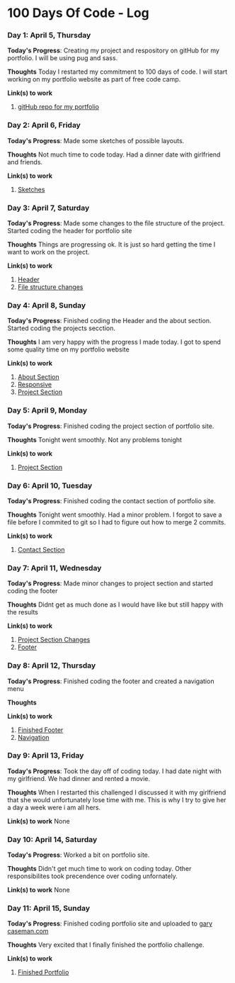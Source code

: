 # 100 Days Of Code - Log

### Day 1: April 5, Thursday

**Today's Progress**: Creating my project and respository on gitHub for my portfolio. I will be using pug and sass.

**Thoughts** Today I restarted my commitment to 100 days of code. I will start working on my portfolio website as part of
free code camp.

**Link(s) to work**
1. [gitHub repo for my portfolio](46cce0d57f3f3cbe425675260cf59f9b5b5a5e46)

### Day 2: April 6, Friday

**Today's Progress**: Made some sketches of possible layouts.

**Thoughts** Not much time to code today. Had a dinner date with girlfriend and friends. 

**Link(s) to work**
1. [Sketches](f2689bc0d44a28aff11a565f4df9977cd38f6444)

### Day 3: April 7, Saturday

**Today's Progress**: Made some changes to the file structure of the project. Started coding the header for portfolio site

**Thoughts** Things are progressing ok. It is just so hard getting the time I want to work on the project. 

**Link(s) to work**
1. [Header](f6945b01b32c3ab8992c74fe9e595cff9538986b)
2. [File structure changes](478c498b4a8aee42056a990b2264035af6c8ed8c)

### Day 4: April 8, Sunday

**Today's Progress**: Finished coding the Header and the about section. Started coding the projects secction.

**Thoughts** I am very happy with the progress I made today. I got to spend some quality time on my portfolio website 

**Link(s) to work**
1. [About Section](f41966d148e3c5d39d2a7f3139bb82665b964650)
2. [Responsive](d56170d7bcba9e581a59ff32529ead96da57474b)
3. [Project Section](59398cd8dbd10861efc2eff6b4074eb0c7c3cad4)

### Day 5: April 9, Monday

**Today's Progress**: Finished coding the project section of portfolio site.

**Thoughts**  Tonight went smoothly. Not any problems tonight

**Link(s) to work**
1. [Project Section](e0356f481fe61a997ab2d22987fa40c92e023464)

### Day 6: April 10, Tuesday

**Today's Progress**: Finished coding the contact section of portfolio site.

**Thoughts**  Tonight went smoothly. Had a minor problem. I forgot to save a file before I commited to git so I had to figure out how to merge 2 commits.

**Link(s) to work**
1. [Contact Section](4eb3ac4d87031468f6862592f2f8bd65f54724f3)

### Day 7: April 11, Wednesday

**Today's Progress**: Made minor changes to project section and started coding the footer

**Thoughts**  Didnt get as much done as I would have like but still happy with the results

**Link(s) to work**
1. [Project Section Changes](71b63949ccb462286e90d10344bc604be4f84b0d)
2. [Footer](4df8ebd9e7828fdb7bfcfe0842449ddce7608be3)

### Day 8: April 12, Thursday

**Today's Progress**: Finished coding the footer and created a navigation menu

**Thoughts**  

**Link(s) to work**
1. [Finished Footer](55900e82d61c8fc88a19140f050c9c271498e551)
2. [Navigation](da6e8e7016bf4c740cc2c09fdb0b196fbd5371b9)

### Day 9: April 13, Friday

**Today's Progress**: Took the day off of coding today. I had date night with my girlfriend. We had dinner and rented a movie. 

**Thoughts**  When I restarted this challenged I discussed it with my girlfriend that she would unfortunately lose time with me. This is why I try to give her a day a week were i am all hers.

**Link(s) to work**
None


### Day 10: April 14, Saturday

**Today's Progress**: Worked a bit on portfolio site. 

**Thoughts**  Didn't get much time to work on coding today. Other responsibilites took precendence over coding unfornately.

**Link(s) to work**
None

### Day 11: April 15, Sunday

**Today's Progress**: Finished coding portfolio site and uploaded to [gary caseman.com](www.garycaseman.com)

**Thoughts**  Very excited that I finally finished the portfolio challenge.

**Link(s) to work**
1. [Finished Portfolio](dd2c6139075183f4045cdf8dfb5a9122bc1b2030)

